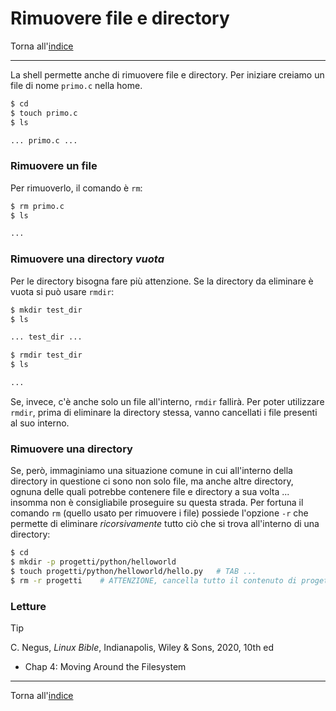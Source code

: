 # Rimuovere file e directory

Torna all'[indice](../toc.md)

---

La shell permette anche di rimuovere file e directory. Per iniziare creiamo un file
di nome `primo.c` nella home.

```bash
$ cd
$ touch primo.c
$ ls

... primo.c ...
```

### Rimuovere un file

Per rimuoverlo, il comando è `rm`:

```bash
$ rm primo.c
$ ls

...
```

### Rimuovere una directory _vuota_

Per le directory bisogna fare più attenzione. Se la directory da eliminare è vuota si può usare `rmdir`:

```bash
$ mkdir test_dir
$ ls

... test_dir ...

$ rmdir test_dir
$ ls

...
```

Se, invece, c'è anche solo un file all'interno, `rmdir` fallirà. Per poter utilizzare
`rmdir`, prima di eliminare la directory stessa, vanno cancellati i file presenti al suo interno.

### Rimuovere una directory

Se, però, immaginiamo una situazione comune in cui all'interno della directory in questione
ci sono non solo file, ma anche altre directory, ognuna delle quali potrebbe contenere
file e directory a sua volta ... insomma non è consigliabile proseguire su questa strada.
Per fortuna il comando `rm` (quello usato per rimuovere i file) possiede l'opzione `-r`
che permette di eliminare _ricorsivamente_ tutto ciò che si trova all'interno di una directory:

```bash
$ cd
$ mkdir -p progetti/python/helloworld
$ touch progetti/python/helloworld/hello.py   # TAB ...
$ rm -r progetti    # ATTENZIONE, cancella tutto il contenuto di progetti
```

### Letture

> [!TIP]
> C. Negus, _Linux Bible_, Indianapolis, Wiley &amp; Sons, 2020, 10th ed
>
> - Chap 4: Moving Around the Filesystem

---

Torna all'[indice](../toc.md)

